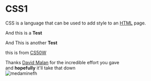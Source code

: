 # CSS1

CSS is a language that can be used to add style to an [HTML](/wiki/HTML) page.

And this is a **Test**

And This is another **Test**

this is from [CS50W](CSS)

Thanks [David Malan](https://twitter.com/davidjmalan) for the incredible effort you gave <br />
and **hopefully** it'll take that down <br />
 ![medaminefh](https://lh3.googleusercontent.com/a-/AOh14Gghb681X0TH1TxV3e--ZwZDTf-YDe_HhGYRgQnfNQ=s100)